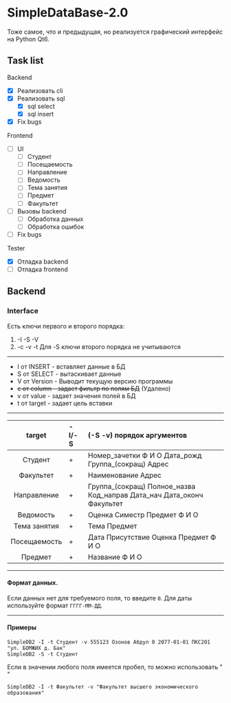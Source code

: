 # SimpleDataBase-2.0
Тоже самое, что и предыдущая, но реализуется графический интерфейс на Python Qt6.

## Task list
Backend
- [X] Реализовать cli
- [X] Реализовать sql
    - [X] sql select
    - [X] sql insert
- [X] Fix bugs

Frontend
- [ ] UI
    - [ ] Студент
    - [ ] Посещаемость
    - [ ] Направление
    - [ ] Ведомость
    - [ ] Тема занятия
    - [ ] Предмет
    - [ ] Факультет
- [ ] Вызовы backend
    - [ ] Обработка данных
    - [ ] Обработка ошибок
- [ ] Fix bugs

Tester
- [X] Отладка backend
- [ ] Отладка frontend

## Backend
### Interface
Есть ключи первого и второго порядка:
1. -I -S -V
2. -c -v -t 
Для -S ключи второго порядка не учитываются
____
- I от INSERT - вставляет данные в БД
- S от SELECT - вытаскивает данные
- V от Version - Выводит текущую версию программы
- ~~c от column - задает фильтр по полям БД~~ (Удалено)
- v от value  - задает значения полей в БД
- t от target - задает цель вставки
____
| target | -I/-S | (-S -v) порядок аргументов |
|:----:|:----|:----|
| Студент | + | Номер_зачетки Ф И О Дата_рожд Группа_(сокращ) Адрес|
| Факультет | + | Наименование Адрес |
| Направление | + | Группа_(сокращ) Полное_назва Код_направ Дата_нач Дата_оконч Факультет |
| Ведомость | + | Оценка Симестр Предмет Ф И О |
| Тема занятия | + | Тема Предмет |
| Посещаемость | + | Дата Присутствие Оценка Предмет Ф И О |
| Предмет | + | Название Ф И О |
____
#### Формат данных.
Если данных нет для требуемого поля, то введите `0`.
Для даты используйте формат `ГГГГ-ММ-ДД`.
____
#### Примеры
```
SimpleDB2 -I -t Студент -v 555123 Озонов Абдул 0 2077-01-01 ПКС201 "ул. БОМЖИХ д. Бак"
SimpleDB2 -S -t Студент
```
Если в значении любого поля имеется пробел, то можно использовать " "
```
SimpleDB2 -I -t Факультет -v "Факультет высшего экономического образования"
```

